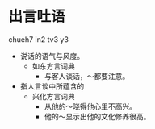 



# 出言吐语
chueh7 in2 tv3 y3
+ 说话的语气与风度。
  * 如东方言词典
    - 与客人谈话，～都要注意。
+ 指人言谈中所蕴含的
  * 兴化方言词典
    - 从他的～晓得他心里不高兴。
    - 他的～显示出他的文化修养很高。
